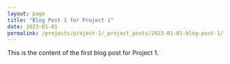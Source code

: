 ```yaml
---
layout: page
title: "Blog Post 1 for Project 1"
date: 2023-01-01
permalink: /projects/project-1/_project_posts/2023-01-01-blog-post-1/
---
```

This is the content of the first blog post for Project 1.

